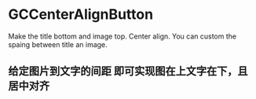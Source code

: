 # GCCenterAlignButton
Make the title bottom and image top. Center align. You can custom the spaing between title an image.
## 给定图片到文字的间距 即可实现图在上文字在下，且居中对齐
